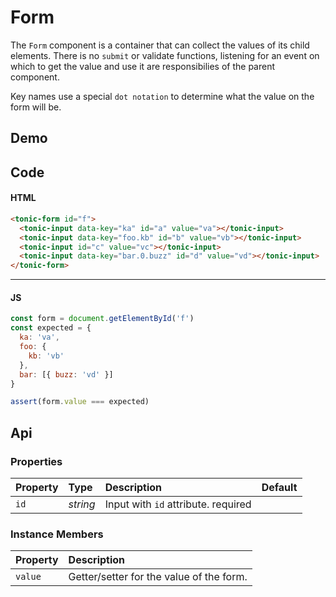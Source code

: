 # Form

The `Form` component is a container that can collect the values of its child
elements. There is no `submit` or validate functions, listening for an event on
which to get the value and use it are responsibilies of the parent component.

Key names use a special `dot notation` to determine what the value on the form
will be.

## Demo

<div class="example">
  <tonic-form id="f">
    <tonic-input data-key="ka" id="a" value="va"></tonic-input>
    <tonic-input data-key="foo.kb" id="b" value="vb"></tonic-input>
    <tonic-input id="c" value="vc"></tonic-input>
    <tonic-input data-key="bar.0.buzz" id="d" value="vd"></tonic-input>
  </tonic-form>
</div>

## Code

#### HTML

```html
<tonic-form id="f">
  <tonic-input data-key="ka" id="a" value="va"></tonic-input>
  <tonic-input data-key="foo.kb" id="b" value="vb"></tonic-input>
  <tonic-input id="c" value="vc"></tonic-input>
  <tonic-input data-key="bar.0.buzz" id="d" value="vd"></tonic-input>
</tonic-form>
```

---

#### JS

```js
const form = document.getElementById('f')
const expected = {
  ka: 'va',
  foo: {
    kb: 'vb'
  },
  bar: [{ buzz: 'vd' }]
}

assert(form.value === expected)
```

## Api

### Properties

| Property | Type | Description | Default |
| :--- | :--- | :--- | :--- |
| `id` | *string* | Input with `id` attribute. <span class="req">required</span> | |

### Instance Members

| Property | Description |
| :--- | :--- |
| `value` | Getter/setter for the value of the form. |
